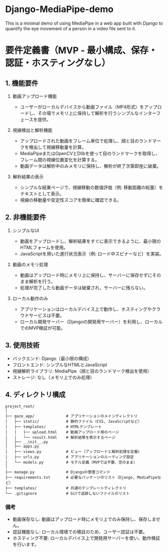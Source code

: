 # Django-MediaPipe-demo
This is a minimal demo of using MediaPipe in a web app built with Django to quantify the eye movement of a person in a video file sent to it.
# 要件定義書（MVP - 最小構成、保存・認証・ホスティングなし）

## 1. 機能要件
1. 動画アップロード機能
   - ユーザーがローカルデバイスから動画ファイル（MP4形式）をアップロードし、その場でメモリ上に保持して解析を行うシンプルなインターフェースを提供。

2. 視線検出と解析機能
   - アップロードされた動画をフレーム単位で処理し、顔と目のランドマークを検出して視線移動量を計算。
   - MediaPipeまたはOpenCVとDlibを使って目のランドマークを取得し、フレーム間の視線位置変化を計算する。
   - 動画データは解析中のみメモリに保持し、解析が終了次第即座に破棄。

3. 解析結果の表示
   - シンプルな結果ページで、視線移動の数値評価（例: 移動距離の総量）をテキストとして表示。
   - 視線の移動量や安定性スコアを簡単に確認できる。

## 2. 非機能要件
1. シンプルなUI
   - 動画をアップロードし、解析結果をすぐに表示できるように、最小限のHTMLフォームを使用。
   - JavaScriptを用いた進行状況表示（例: ロード中スピナーなど）を実装。

2. 動画のメモリ処理
   - 動画はアップロード時にメモリ上に保持し、サーバーに保存せずにそのまま解析を行う。
   - 処理が完了したら動画データは破棄され、サーバーに残らない。

3. ローカル動作のみ
   - アプリケーションはローカルデバイス上で動作し、ホスティングやクラウドサービスは不要。
   - ローカル開発サーバー（Djangoの開発用サーバー）を利用し、ローカルでのMVP検証が可能。

## 3. 使用技術
- バックエンド: Django（最小限の構成）
- フロントエンド: シンプルなHTMLとJavaScript
- 視線解析ライブラリ: MediaPipe（顔と目のランドマーク検出を使用）
- ストレージ: なし（メモリ上でのみ処理）

## 4. ディレクトリ構成

```plaintext
project_root/
│
├── gaze_app/              # アプリケーションのメインディレクトリ
│   ├── static/            # 静的ファイル（CSS, JavaScriptなど）
│   ├── templates/         # HTMLテンプレート
│   │   ├── upload.html    # 動画アップロード用のページ
│   │   └── result.html    # 解析結果を表示するページ
│   ├── __init__.py
│   ├── apps.py
│   ├── views.py           # ビュー（アップロードと解析処理を定義）
│   ├── urls.py            # アプリケーションのルーティング設定
│   └── models.py          # モデル定義（MVPでは不要、空のまま）
│
├── manage.py              # Djangoの管理コマンド
├── requirements.txt       # 必要なパッケージのリスト（Django, MediaPipeなど）
├── templates/             # 共通のテンプレートディレクトリ
└── .gitignore             # Gitで追跡しないファイルのリスト
```

### 備考
- 動画保存なし: 動画はアップロード時にメモリ上でのみ保持し、保存しません。
- 認証機能なし: ローカル環境での検証のため、ユーザー認証は不要。
- ホスティング不要: ローカルデバイス上で開発用サーバーを使い、動作検証を行います。
